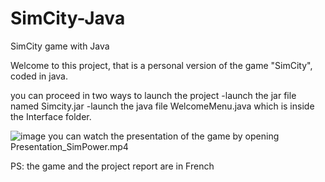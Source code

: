 # SimCity-Java
SimCity game with Java

Welcome to this project, that is a personal version of the game "SimCity", coded in java.

you can proceed in two ways to launch the project
-launch the jar file named Simcity.jar
-launch the java file WelcomeMenu.java which is inside the Interface folder.

![image](https://user-images.githubusercontent.com/90686560/166104726-22df8bd4-6321-47d8-82e5-51db6ed5ac96.png)
  you can watch the presentation of the game by opening Presentation_SimPower.mp4

PS: the game and the project report are in French

